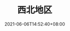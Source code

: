 ---
title: "西北地区"
description: "陕西 甘肃 青海 宁夏 新疆"
date: 2021-06-06T14:52:40+08:00
draft: false
weight: 8
collapsible: true
---